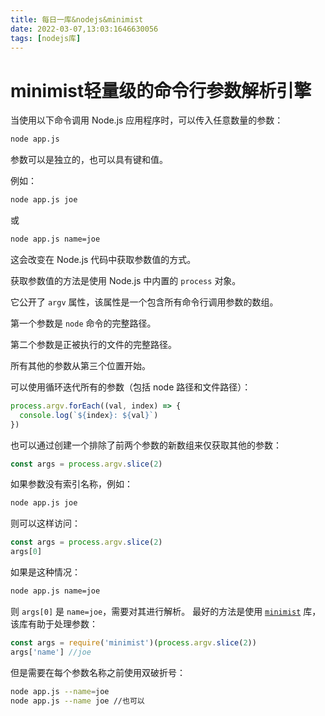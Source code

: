 ```yaml
---
title: 每日一库&nodejs&minimist
date: 2022-03-07,13:03:1646630056
tags: [nodejs库]
---
```


# minimist轻量级的命令行参数解析引擎

当使用以下命令调用 Node.js 应用程序时，可以传入任意数量的参数：

```bash
node app.js
```

参数可以是独立的，也可以具有键和值。

例如：

```bash
node app.js joe
```

或

```bash
node app.js name=joe
```

这会改变在 Node.js 代码中获取参数值的方式。

获取参数值的方法是使用 Node.js 中内置的 `process` 对象。

它公开了 `argv` 属性，该属性是一个包含所有命令行调用参数的数组。

第一个参数是 `node` 命令的完整路径。

第二个参数是正被执行的文件的完整路径。

所有其他的参数从第三个位置开始。

可以使用循环迭代所有的参数（包括 node 路径和文件路径）：

```js
process.argv.forEach((val, index) => {
  console.log(`${index}: ${val}`)
})
```

也可以通过创建一个排除了前两个参数的新数组来仅获取其他的参数：

```js
const args = process.argv.slice(2)
```

如果参数没有索引名称，例如：

```bash
node app.js joe
```

则可以这样访问：

```js
const args = process.argv.slice(2)
args[0]
```

如果是这种情况：

```bash
node app.js name=joe
```

则 `args[0]` 是 `name=joe`，需要对其进行解析。 最好的方法是使用 [`minimist`](https://www.npmjs.com/package/minimist) 库，该库有助于处理参数：

```js
const args = require('minimist')(process.argv.slice(2))
args['name'] //joe
```

但是需要在每个参数名称之前使用双破折号：

```bash
node app.js --name=joe
node app.js --name joe //也可以
```
